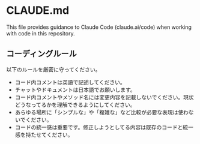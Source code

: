 # CLAUDE.md

This file provides guidance to Claude Code (claude.ai/code) when working with code in this repository.

## コーディングルール

以下のルールを厳密に守ってください。

- コード内コメントは英語で記述してください。
- チャットやドキュメントは日本語でお願いします。
- コード内コメントやメソッド名には変更内容を記載しないでください。現状どうなってるかを理解できるようにしてください。
- あらゆる場所に「シンプルな」や「複雑な」など比較が必要な表現は使わないでください。
- コードの統一感は重要です。修正しようとしてる内容は既存のコードと統一感を持たせてください。
